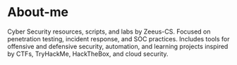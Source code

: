 # About-me
Cyber Security resources, scripts, and labs by Zeeus-CS. Focused on penetration testing, incident response, and SOC practices. Includes tools for offensive and defensive security, automation, and learning projects inspired by CTFs, TryHackMe, HackTheBox, and cloud security.
